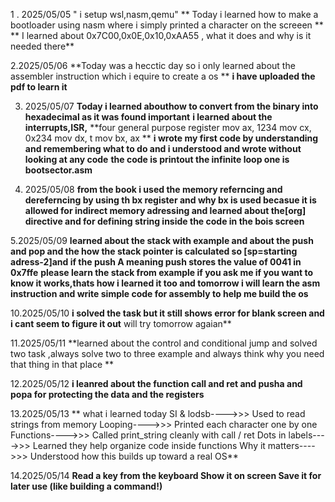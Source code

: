 1   . 2025/05/05 
" i setup wsl,nasm,qemu"
** Today i learned how to make a bootloader using nasm where i simply printed a character on the screeen ** 
** I learned about 0x7C00,0x0E,0x10,0xAA55 , what it does and why is it needed there**

2.2025/05/06
**Today was a hecctic day so i only learned about the assembler instruction which i equire to create a os **
**i have uploaded the pdf to learn it**

3. 2025/05/07
**Today i learned abouthow to convert from the binary into hexadecimal as it was found important**
**i learned about the interrupts,ISR,**
**four general purpose register
mov ax, 1234
 mov cx, 0x234
 mov dx, t
 mov bx, ax
**
**i wrote my first code by understanding and remembering what to do and i understood and wrote without looking at any code**
**the code is printout the infinite loop one is bootsector.asm**

4. 2025/05/08
**from the book i used the memory referncing and dereferncing by using th bx register and why bx is used becasue it is allowed for indirect memory adressing and learned about the[org] directive and for defining string inside the code in the bois screen**

5.2025/05/09
**learned about the stack with example and about the push and pop and the how the stack pointer is calculated so [sp=starting adress-2]and if the push A meaning push stores the value of 0041 in 0x7ffe**
**please learn the stack from example if you ask me if you want to know it works,thats how i learned it too and tomorrow i will learn the asm instruction and write simple code for assembly to help me build the os**

10.2025/05/10
**i solved the task but it still shows error for blank screen and i cant seem to figure it out** will try tomorrow agaian**

11.2025/05/11
**learned about the control and conditional jump and solved two task ,always solve two to three example and always think why you need that thing in that place **

12.2025/05/12
**i leanred about the function call and ret and pusha and popa for protecting the data and the registers**

13.2025/05/13
**
what i learned today
 SI & lodsb---->>> Used to read strings from memory
 Looping---->>> Printed each character one by one
 Functions---->>> Called print_string cleanly with call / ret
 Dots in labels---->>> Learned they help organize code inside functions
 Why it matters---->>> Understood how this builds up toward a real OS**

14.2025/05/14
**Read a key from the keyboard
Show it on screen
Save it for later use (like building a command!)**